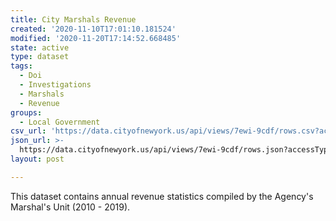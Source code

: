 ```yaml
---
title: City Marshals Revenue
created: '2020-11-10T17:01:10.181524'
modified: '2020-11-20T17:14:52.668485'
state: active
type: dataset
tags:
  - Doi
  - Investigations
  - Marshals
  - Revenue
groups:
  - Local Government
csv_url: 'https://data.cityofnewyork.us/api/views/7ewi-9cdf/rows.csv?accessType=DOWNLOAD'
json_url: >-
  https://data.cityofnewyork.us/api/views/7ewi-9cdf/rows.json?accessType=DOWNLOAD
layout: post

---
```

This dataset contains annual revenue statistics compiled by the Agency's Marshal's Unit (2010 - 2019).
